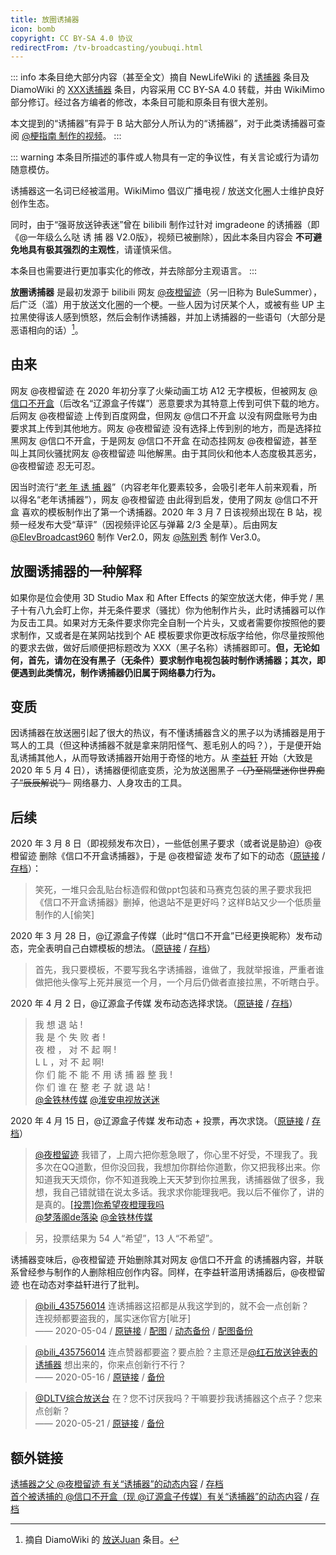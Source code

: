 ```yaml
---
title: 放圈诱捕器
icon: bomb
copyright: CC BY-SA 4.0 协议
redirectFrom: /tv-broadcasting/youbuqi.html
---
```


::: info
本条目绝大部分内容（甚至全文）摘自 NewLifeWiki 的 [诱捕器](https://newlifewiki.miraheze.org/wiki/诱捕器) 条目及 DiamoWiki 的 [XXX诱捕器](https://diamowiki.miraheze.org/wiki/XXX诱捕器) 条目，内容采用 CC BY-SA 4.0 转载，并由 WikiMimo 部分修订。经过各方编者的修改，本条目可能和原条目有很大差别。

本文提到的“诱捕器”有异于 B 站大部分人所认为的“诱捕器”，对于此类诱捕器可查阅 [@梗指南 制作的视频](https://www.bilibili.com/video/BV1Sq4y1R7oT)。
:::

::: warning
本条目所描述的事件或人物具有一定的争议性，有关言论或行为请勿随意模仿。

诱捕器这一名词已经被滥用。WikiMimo 倡议广播电视 / 放送文化圈人士维护良好创作生态。

同时，由于“强哥放送钟表迷”曾在 bilibili 制作过针对 imgradeone 的诱捕器（即《@一年级么么哒 诱 捕 器 V2.0版》，视频已被删除），因此本条目内容会 **不可避免地具有极其强烈的主观性**，请谨慎采信。

本条目也需要进行更加事实化的修改，并去除部分主观语言。
:::

**放圈诱捕器** 是最初发源于 bilibili 网友 [@夜橙留迹](https://space.bilibili.com/192911114)（另一旧称为 BuleSummer），后广泛（滥）用于放送文化圈的一个梗。一些人因为讨厌某个人，或被有些 UP 主拉黑使得该人感到愤怒，然后会制作诱捕器，并加上诱捕器的一些语句（大部分是恶语相向的话）[^1]。

## 由来

网友 @夜橙留迹 在 2020 年初分享了火柴动画工坊 A12 无字模板，但被网友 [@信口不开盒](https://space.bilibili.com/483152292)（后改名“辽源盒子传媒”）恶意要求为其特意上传到可供下载的地方。后网友 @夜橙留迹 上传到百度网盘，但网友 @信口不开盒 以没有网盘账号为由要求其上传到其他地方。网友 @夜橙留迹 没有选择上传到别的地方，而是选择拉黑网友 @信口不开盒，于是网友 @信口不开盒 在动态挂网友 @夜橙留迹，甚至叫上其同伙骚扰网友 @夜橙留迹 叫他解黑。由于其同伙和他本人态度极其恶劣，@夜橙留迹 忍无可忍。

因当时流行“[老 年 诱 捕 器](https://www.bilibili.com/video/BV1i7411e7rs)”（内容老年化要素较多，会吸引老年人前来观看，所以得名“老年诱捕器”），网友 @夜橙留迹 由此得到启发，使用了网友 @信口不开盒 喜欢的模板制作出了第一个诱捕器。2020 年 3 月 7 日该视频出现在 B 站，视频一经发布大受“草评”（因视频评论区与弹幕 2/3 全是草）。后由网友 [@ElevBroadcast960](https://space.bilibili.com/174579303) 制作 Ver2.0，网友 [@陈别秀](https://space.bilibili.com/87854902) 制作 Ver3.0。

## 放圈诱捕器的一种解释

如果你是位会使用 3D Studio Max 和 After Effects 的架空放送大佬，伸手党 / 黑子十有八九会盯上你，并无条件要求（骚扰）你为他制作片头，此时诱捕器可以作为反击工具。如果对方无条件要求你完全自制一个片头，又或者需要你按照他的要求制作，又或者是在某网站找到个 AE 模板要求你更改标版字给他，你尽量按照他的要求去做，做好后顺便把标题改为 XXX（黑子名称）诱捕器即可。**但，无论如何，首先，请勿在没有黑子（无条件）要求制作电视包装时制作诱捕器；其次，即便遇到此类情况，制作诱捕器仍旧属于网络暴力行为。**

## 变质

因诱捕器在放送圈引起了很大的热议，有不懂诱捕器含义的黑子以为诱捕器是用于骂人的工具（但这种诱捕器不就是拿来阴阳怪气、惹毛别人的吗？），于是便开始乱诱捕其他人，从而导致诱捕器开始用于奇怪的地方。从 [李益轩](/web-fair/tv-broadcasting-weirdo/liyixuan.md) 开始（大致是 2020 年 5 月 4 日），诱捕器便彻底变质，沦为放送圈黑子 ~~（乃至隔壁迷你世界痴子“辰辰解说”）~~ 网络暴力、人身攻击的工具。

## 后续

2020 年 3 月 8 日（即视频发布次日），一些低创黑子要求（或者说是胁迫）@夜橙留迹 删除《信口不开盒诱捕器》，于是 @夜橙留迹 发布了如下的动态（[原链接](https://t.bilibili.com/364237106726056913) / [存档](http://archive.today/2022.06.05-123014/https://t.bilibili.com/364237106726056913)）：

> 笑死，一堆只会乱贴台标造假和做ppt包装和马赛克包装的黑子要求我把《信口不开盒诱捕器》删掉，他退站不是更好吗？这样B站又少一个低质量制作的人[偷笑]

2020 年 3 月 28 日，@辽源盒子传媒（此时“信口不开盒”已经更换昵称）发布动态，完全表明自己白嫖模板的想法。（[原链接](https://t.bilibili.com/371613008678710691) / [存档](https://archive.ph/HldF2)）

> 首先，我只要模板，不要写我名字诱捕器，谁做了，我就举报谁，严重者谁做把他头像写上死并展览一个月，一个月后仍做者直接拉黑，不听瞎白乎。

2020 年 4 月 2 日，@辽源盒子传媒 发布动态选择求饶。（[原链接](https://t.bilibili.com/373426116238809033) / [存档](https://archive.ph/prJdw)）

> 我 想 退 站 !  
> 我 是 个 失 败 者 !  
> 夜 橙 ， 对 不 起 啊 !  
> L L ，对 不 起 啊!  
> 你 们 能 不 能 不 用 诱 捕 器 整 我 !  
> 你 们 谁 在 整 老 子 就 退 站 !  
> [@金铁林传媒](https://space.bilibili.com/42521829) [@淮安电视放送迷](https://space.bilibili.com/501207960)

2020 年 4 月 15 日，@辽源盒子传媒 发布动态 + 投票，再次求饶。（[原链接](https://t.bilibili.com/378342762868670871) / [存档](https://archive.ph/RBAwf)）

> [@夜橙留迹](https://space.bilibili.com/192911114) 我错了，上周六把你惹急眼了，你心里不好受，不理我了。我多次在QQ道歉，但你没回我，我想加你群给你道歉，你又把我移出来。你知道我天天烦你，你不知道我晚上天天梦到你拉黑我，诱捕器做了很多，我想，我自己错就错在说太多话。我求求你能理我吧。我以后不催你了，讲的是真的。[[投票]​你希望夜橙理我吗](https://t.bilibili.com/vote/h5/index/#/result?vote_id=352658&dynamic_id=378342762868670871)  
> [@梦落阁de落染](https://space.bilibili.com/479327812) [@金铁林传媒](https://space.bilibili.com/42521829)

> 另，投票结果为 54 人“希望”，13 人“不希望”。

诱捕器变味后，@夜橙留迹 开始删除其对网友 @信口不开盒 的诱捕器内容，并联系曾经参与制作的人删除相应创作内容。同样，在李益轩滥用诱捕器后，@夜橙留迹 也在动态对李益轩进行了批判。

> [@bili_435756014](https://space.bilibili.com/435756014) 连诱捕器这招都是从我这学到的，就不会一点创新？  
> 连视频都要盗我的，属实迷你官方[呲牙]  
> —— 2020-05-04 / [原链接](https://t.bilibili.com/385414168826758278) / [配图](https://i0.hdslb.com/bfs/album/9979e6b7f9eabaf31cb5a0b36d9e931275adffef.png) / [动态备份](https://archive.ph/57TOw) / [配图备份](https://archive.ph/aixRi)

> [@bili_435756014](https://space.bilibili.com/435756014) 连点赞器都要盗？要点脸？主意还是[@红石放送钟表的诱捕器](https://space.bilibili.com/502493512/dynamic) 想出来的，你来点创新行不行？  
> —— 2020-05-16 / [原链接](https://t.bilibili.com/389945363615647875) / [备份](https://archive.ph/Am48D) <!-- 图片不备份了 -->

> [@DLTV综合放送台](https://space.bilibili.com/548226730) 在？您不讨厌我吗？干嘛要抄我诱捕器这个点子？您来点创新？  
> —— 2020-05-21 / [原链接](https://t.bilibili.com/391854210291852248) / [备份](https://archive.ph/hJEJM)

## 额外链接

[诱捕器之父 @夜橙留迹 有关“诱捕器”的动态内容](https://space.bilibili.com/192911114/search/dynamic?keyword=诱捕器) / [存档](http://archive.today/2022.06.05-122800/https://space.bilibili.com/192911114/search/dynamic?keyword=%E8%AF%B1%E6%8D%95%E5%99%A8)  
[首个被诱捕的 @信口不开盒（现 @辽源盒子传媒）有关“诱捕器”的动态内容](https://space.bilibili.com/483152292/search/dynamic?keyword=%E8%AF%B1%E6%8D%95%E5%99%A8) / [存档](https://archive.ph/vJsKM)

[^1]: 摘自 DiamoWiki 的 [放送Juan](https://diamowiki.miraheze.org/wiki/放送Juan) 条目。
